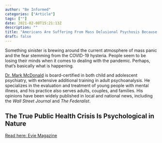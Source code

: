 ```yaml
---
author: "Be Informed"
categories: ["Article"]
tags: [""]
date: 2021-02-08T15:21:13Z
description: ""
title: "Americans Are Suffering From Mass Delusional Psychosis Because of Covid 19"
draft: false
---
```


Something sinister is brewing around the current atmosphere of mass panic and the fear stemming from the COVID-19 hysteria. People seem to be losing their minds when it comes to dealing with the pandemic. Perhaps, that’s basically what is happening.    

[Dr. Mark McDonald](https://www.markmcdonaldmd.com/) is board-certified in both child and adolescent psychiatry, with  extensive additional training in adult psychoanalysis. He specializes in the evaluation and treatment of young people with mental illness, and  his practice also serves adults, couples, and families. His opinions  have been widely published in local and national news, including the *Wall Street Journal* and *The Federalist*.   

## The True Public Health Crisis Is Psychological in Nature  

[Read here: Evie Magazine](https://www.eviemagazine.com/post/americans-are-suffering-from-mass-delusional-psychosis-because-of-covid-19/)

